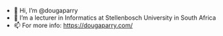 - 👋 Hi, I’m @dougaparry
- 👀 I’m a lecturer in Informatics at Stellenbosch University in South Africa
- 📫 For more info: https://dougaparry.com/

<!---
dougaparry/dougaparry is a ✨ special ✨ repository because its `README.md` (this file) appears on your GitHub profile.
You can click the Preview link to take a look at your changes.
--->
